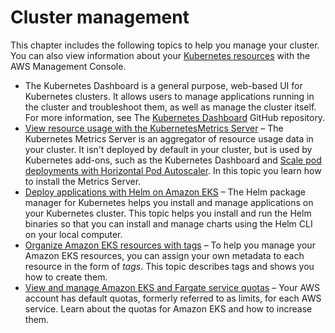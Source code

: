 # Cluster management<a name="eks-managing"></a>

This chapter includes the following topics to help you manage your cluster\. You can also view information about your [Kubernetes resources](view-kubernetes-resources.md) with the AWS Management Console\.
+ The Kubernetes Dashboard is a general purpose, web\-based UI for Kubernetes clusters\. It allows users to manage applications running in the cluster and troubleshoot them, as well as manage the cluster itself\. For more information, see The [Kubernetes Dashboard](https://github.com/kubernetes/dashboard) GitHub repository\.
+ [View resource usage with the KubernetesMetrics Server](metrics-server.md) – The Kubernetes Metrics Server is an aggregator of resource usage data in your cluster\. It isn't deployed by default in your cluster, but is used by Kubernetes add\-ons, such as the Kubernetes Dashboard and [Scale pod deployments with Horizontal Pod Autoscaler](horizontal-pod-autoscaler.md)\. In this topic you learn how to install the Metrics Server\.
+ [Deploy applications with Helm on Amazon EKS](helm.md) – The Helm package manager for Kubernetes helps you install and manage applications on your Kubernetes cluster\. This topic helps you install and run the Helm binaries so that you can install and manage charts using the Helm CLI on your local computer\. 
+ [Organize Amazon EKS resources with tags](eks-using-tags.md) – To help you manage your Amazon EKS resources, you can assign your own metadata to each resource in the form of *tags*\. This topic describes tags and shows you how to create them\. 
+ [View and manage Amazon EKS and Fargate service quotas](service-quotas.md) – Your AWS account has default quotas, formerly referred to as limits, for each AWS service\. Learn about the quotas for Amazon EKS and how to increase them\.